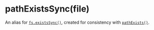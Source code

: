 # pathExistsSync(file)

An alias for [`fs.existsSync()`](https://nodejs.org/api/fs.html#fs_fs_existssync_path), created for consistency with [`pathExists()`](pathExists.md).
